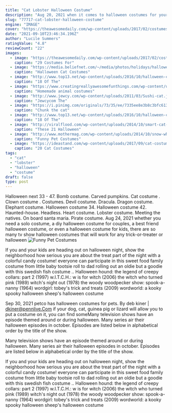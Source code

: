 ```yaml
---
title: "Cat Lobster Halloween Costume"
description: "Aug 20, 2021 when it comes to halloween costumes for your baby, it's all about balancing irresistible cuteness and absolute comfort. We've combed the web, read reviews, and spent hours on social media to find some of the comfiest, cutest, and coolest baby halloween costumes"
slug: "77717-cat-lobster-halloween-costume"
engine: "IMAGE"
cover: "https://theawesomedaily.com/wp-content/uploads/2017/02/costumes-for-cats-1.png"
date: "2021-09-10T23:46:34.196Z"
author: "Lucile Summers"
ratingValue: "4.8"
reviewCount: "22"
images:
  - image: "https://theawesomedaily.com/wp-content/uploads/2017/02/costumes-for-cats-1.png"
    caption: "29 Costumes For"
  - image: "https://media.beliefnet.com/~/media/photos/holidays/halloween/galleries/halloween-cat-costumes/catcostume_tinaturner.jpg?as=1&w=600"
    caption: "Halloween Cat Costumes"
  - image: "http://www.top13.net/wp-content/uploads/2016/10/halloween-costumes-kittens-7.jpg"
    caption: "18 Of The"
  - image: "https://www.creatingreallyawesomefunthings.com/wp-content/uploads/2014/10/13655_963237232723_2212382_52729587_3453114_n.jpg"
    caption: "Homemade animal costumes"
  - image: "http://www.jewcy.com/wp-content/uploads/2011/03/Sushi-cat.jpg"
    caption: "Jewcycom The"
  - image: "https://i.pinimg.com/originals/73/35/ee/7335ee8e3b8c3bfc61329f6e4b2bd518.jpg"
    caption: "Chunk the cat"
  - image: "http://www.top13.net/wp-content/uploads/2016/10/halloween-costumes-kittens-3.jpg"
    caption: "18 Of The"
  - image: "http://viralflood.com/wp-content/uploads/2014/10/smart-cat-glasses.png"
    caption: "These 21 Halloween"
  - image: "http://www.mothermag.com/wp-content/uploads/2014/10/snow-white-cat-costume-kitten-kitty-funny-lolcat-cute-fun-lovely.jpg"
    caption: "Funny Pet Costumes"
  - image: "https://ideastand.com/wp-content/uploads/2017/09/cat-costumes/14-cat-halloween-costume-diy-ideas.jpg"
    caption: "20 Cat Costumes"
tags:
  - "cat"
  - "lobster"
  - "halloween"
  - "costume"
draft: false
type: post
---
```


Halloween next 33 - 47. Bomb costume. Carved pumpkins. Cat costume . Clown costume . Costumes. Devil costume. Dracula. Dragon costume. Elephant costume.  Halloween costume 34. Halloween costume 42. Haunted-house. Headless. Heart costume. Lobster costume. Meeting the natives. On board santa maria. Pirate costume. Aug 24, 2021 whether you need a solo costume, a diy halloween costume for couples, a best friend halloween costume, or even a halloween costume for kids, there are so many tv show halloween costumes that will work for any trick-or-treater or halloween
![Funny Pet Costumes](http://www.mothermag.com/wp-content/uploads/2014/10/snow-white-cat-costume-kitten-kitty-funny-lolcat-cute-fun-lovely.jpg "Funny Pet Costumes")

If you and your kids are heading out on halloween night, show the neighborhood how serious you are about the treat part of the night with a colorful candy costume! everyone can participate in this sweet food family costume from little baby tootsie roll to dad rolling out an oldie but a goodie with this swedish fish costume .. Halloween hound: the legend of creepy collars: part 2 (1997) w.I.T.C.H.: w is for witch (2006) the witch who turned pink (1989) witch&#39;s night out (1978) the woody woodpecker show: spook-a-nanny (1964) wordgirl: tobey&#39;s trick and treats (2009) wordworld: a kooky spooky halloween  sheep&#39;s halloween costume
<!--inArticleAds-->

<!--galleryOne-->

Sep 30, 2021 petco has halloween costumes for pets. By deb kiner | dkiner@pennlive.Com if your dog, cat, guinea pig or lizard will allow you to put a costume on it, you can find someMany television shows have an episode themed around or during halloween. Many series air their halloween episodes in october. Episodes are listed below in alphabetical order by the title of the show.
<!--inArticleAds-->

<!--galleryTwo-->

Many television shows have an episode themed around or during halloween. Many series air their halloween episodes in october. Episodes are listed below in alphabetical order by the title of the show.
<!--galleryThree-->

If you and your kids are heading out on halloween night, show the neighborhood how serious you are about the treat part of the night with a colorful candy costume! everyone can participate in this sweet food family costume from little baby tootsie roll to dad rolling out an oldie but a goodie with this swedish fish costume .. Halloween hound: the legend of creepy collars: part 2 (1997) w.I.T.C.H.: w is for witch (2006) the witch who turned pink (1989) witch's night out (1978) the woody woodpecker show: spook-a-nanny (1964) wordgirl: tobey's trick and treats (2009) wordworld: a kooky spooky halloween  sheep's halloween costume